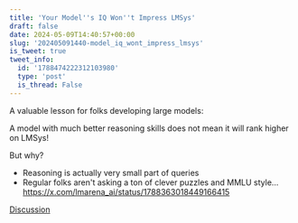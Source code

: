 ```yaml
---
title: 'Your Model''s IQ Won''t Impress LMSys'
draft: false
date: 2024-05-09T14:40:57+00:00
slug: '202405091440-model_iq_wont_impress_lmsys'
is_tweet: true
tweet_info:
  id: '1788474222312103980'
  type: 'post'
  is_thread: False
---
```




A valuable lesson for folks developing large models: 

A model with much better reasoning skills does not mean it will rank higher on LMSys! 

But why?

- Reasoning is actually very small part of queries
- Regular folks aren't asking a ton of clever puzzles and MMLU style… <https://x.com/lmarena_ai/status/1788363018449166415>

[Discussion](https://x.com/sytelus/status/1788474222312103980)
